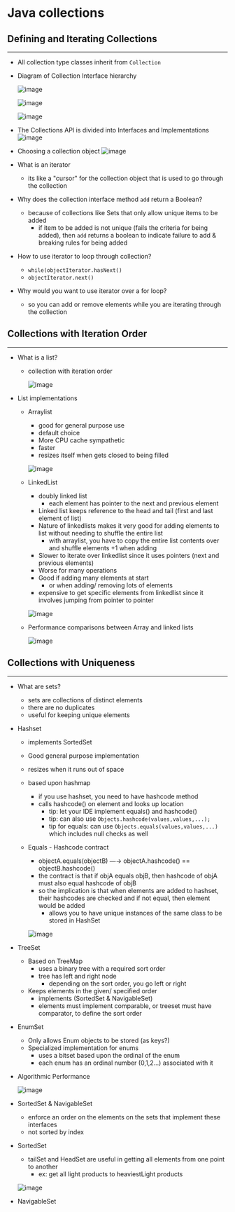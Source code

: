# Java collections

## Defining and Iterating Collections

---

- All collection type classes inherit from `Collection`
- Diagram of Collection Interface hierarchy
    
    
    ![image](https://user-images.githubusercontent.com/14286113/154846184-b04f8dbc-dcfd-4243-8fd9-75d824dc2217.png)
    
    ![image](https://user-images.githubusercontent.com/14286113/154846214-2ecbf364-7c94-4a6d-a877-d00e36c5fa90.png)
    
    ![image](https://user-images.githubusercontent.com/14286113/154846228-295fb941-4dd5-46d2-b005-00d31932807f.png)

- The Collections API is divided into Interfaces and Implementations
    ![image](https://user-images.githubusercontent.com/14286113/154846255-ad284048-eaf9-4c76-8fb1-30347883dc03.png)

- Choosing a collection object
    ![image](https://user-images.githubusercontent.com/14286113/154846272-9f05fef6-0e10-4669-9608-8456c51a5955.png)
    
- What is an iterator
    - its like a "cursor" for the collection object that is used to go through the collection
- Why does the collection interface method `add` return a Boolean?
    - because of collections like Sets that only allow unique items to be added
        - if item to be added is not unique (fails the criteria for being added), then `add` returns a boolean to indicate failure to add & breaking rules for being added
- How to use iterator to loop through collection?
    - `while(objectIterator.hasNext()`
    - `objectIterator.next()`
- Why would you want to use iterator over a for loop?
    - so you can add or remove elements while you are iterating through the collection

## Collections with Iteration Order

---

- What is a list?
    - collection with iteration order
        
        ![image](https://user-images.githubusercontent.com/14286113/154846296-ade18939-de8f-4b5a-ad78-84bb7a1f22ba.png)

- List implementations
    - Arraylist
        - good for general purpose use
        - default choice
        - More CPU cache sympathetic
        - faster
        - resizes itself when gets closed to being filled
        
        ![image](https://user-images.githubusercontent.com/14286113/154846311-5e1a2f26-514e-479a-ad41-598e9dcace8e.png)

    - LinkedList
        - doubly linked list
            - each element has pointer to the next and previous element
        - Linked list keeps reference to the head and tail (first and last element of list)
        - Nature of linkedlists makes it very good for adding elements to list without needing to shuffle the entire list
            - with arraylist, you have to copy the entire list contents over and shuffle elements +1 when adding
        - Slower to iterate over linkedlist since it uses pointers (next and previous elements)
        - Worse for many operations
        - Good if adding many elements at start
            - or when adding/ removing lots of elements
        - expensive to get specific elements from linkedlist since it involves jumping from pointer to pointer
        
        ![image](https://user-images.githubusercontent.com/14286113/154846328-79a04fa2-9de9-4035-b05b-54a400cc3d2d.png)

    - Performance comparisons between Array and linked lists
        
        ![image](https://user-images.githubusercontent.com/14286113/154846343-8a0c4370-1a61-4237-bf06-ff503d7120b3.png)


## Collections with Uniqueness

---

- What are sets?
    - sets are collections of distinct elements
    - there are no duplicates
    - useful for keeping unique elements
- Hashset
    - implements SortedSet
    - Good general purpose implementation
    - resizes when it runs out of space
    - based upon hashmap
        - if you use hashset, you need to have hashcode method
        - calls hashcode() on element and looks up location
            - tip: let your IDE implement equals() and hashcode()
            - tip: can also use `Objects.hashcode(values,values,...);`
            - tip for equals: can use `Objects.equals(values,values,...)` which includes null checks as well
    - Equals - Hashcode contract
        - objectA.equals(objectB) —→ objectA.hashcode() == objectB.hashcode()
        - the contract is that if objA equals objB, then hashcode of objA must also equal hashcode of objB
        - so the implication is that when elements are added to hashset, their hashcodes are checked and if not equal, then element would be added
            - allows you to have unique instances of the same class to be stored in HashSet
        
        ![image](https://user-images.githubusercontent.com/14286113/154846365-7e878c39-68cd-4b86-8441-ba7c4e090fff.png)
        
    
- TreeSet
    - Based on TreeMap
        - uses a binary tree with a required sort order
        - tree has left and right node
            - depending on the sort order, you go left or right
    - Keeps elements in the given/ specified order
        - implements (SortedSet & NavigableSet)
        - elements must implement comparable, or treeset must have comparator, to define the sort order
- EnumSet
    - Only allows Enum objects to be stored (as keys?)
    - Specialized implementation for enums
        - uses a bitset based upon the ordinal of the enum
        - each enum has an ordinal number (0,1,2...) associated with it
- Algorithmic Performance
    
    ![image](https://user-images.githubusercontent.com/14286113/154846385-8ac78104-71f2-4a88-82b6-7d10195eb2fc.png)

- SortedSet & NavigableSet
    - enforce an order on the elements on the sets that implement these interfaces
    - not sorted by index
    
- SortedSet
    - tailSet and HeadSet are useful in getting all elements from one point to another
        - ex: get all light products to heaviestLight products
    
    ![image](https://user-images.githubusercontent.com/14286113/154846398-55e74de8-5043-42fd-a46f-0857b26fb0b6.png)

- NavigableSet
